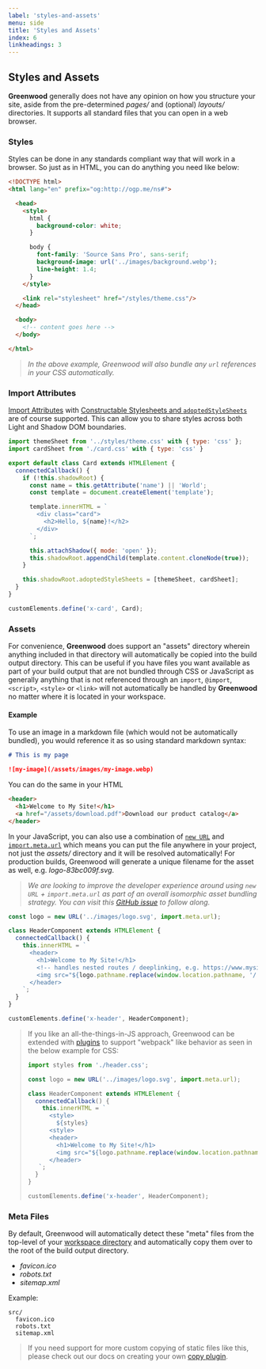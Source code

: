 ```yaml
---
label: 'styles-and-assets'
menu: side
title: 'Styles and Assets'
index: 6
linkheadings: 3
---
```


## Styles and Assets

**Greenwood** generally does not have any opinion on how you structure your site, aside from the pre-determined _pages/_ and (optional) _layouts/_ directories.  It supports all standard files that you can open in a web browser.


### Styles

Styles can be done in any standards compliant way that will work in a browser.  So just as in HTML, you can do anything you need like below:

```html
<!DOCTYPE html>
<html lang="en" prefix="og:http://ogp.me/ns#">

  <head>
    <style>
      html {
        background-color: white;
      }

      body {
        font-family: 'Source Sans Pro', sans-serif;
        background-image: url('../images/background.webp');
        line-height: 1.4;
      }
    </style>

    <link rel="stylesheet" href="/styles/theme.css"/>
  </head>

  <body>
    <!-- content goes here -->
  </body>

</html>
```

> _In the above example, Greenwood will also bundle any `url` references in your CSS automatically._

### Import Attributes

[Import Attributes](https://github.com/tc39/proposal-import-attributes) with [Constructable Stylesheets and `adoptedStyleSheets`](https://web.dev/articles/constructable-stylesheets) are of course supported.  This can allow you to share styles across both Light and Shadow DOM boundaries.

```js
import themeSheet from '../styles/theme.css' with { type: 'css' };
import cardSheet from './card.css' with { type: 'css' }

export default class Card extends HTMLElement {
  connectedCallback() {
    if (!this.shadowRoot) {
      const name = this.getAttribute('name') || 'World';
      const template = document.createElement('template');

      template.innerHTML = `
        <div class="card">
          <h2>Hello, ${name}!</h2>
        </div>
      `;

      this.attachShadow({ mode: 'open' });
      this.shadowRoot.appendChild(template.content.cloneNode(true));
    }

    this.shadowRoot.adoptedStyleSheets = [themeSheet, cardSheet];
  }
}

customElements.define('x-card', Card);
```


### Assets

For convenience, **Greenwood** does support an "assets" directory wherein anything included in that directory will automatically be copied into the build output directory.  This can be useful if you have files you want available as part of your build output that are not bundled through CSS or JavaScript as generally anything that is not referenced through an `import`, `@import`, `<script>`, `<style>` or `<link>` will not automatically be handled by **Greenwood** no matter where it is located in your workspace.

#### Example

To use an image in a markdown file (which would not be automatically bundled), you would reference it as so using standard markdown syntax:

```md
# This is my page

![my-image](/assets/images/my-image.webp)
```

You can do the same in your HTML

```html
<header>
  <h1>Welcome to My Site!</h1>
  <a href="/assets/download.pdf">Download our product catalog</a>
</header>
```

In your JavaScript, you can also use a combination of [`new URL`](https://developer.mozilla.org/en-US/docs/Web/API/URL) and [`import.meta.url`](https://developer.mozilla.org/en-US/docs/Web/JavaScript/Reference/Operators/import.meta) which means you can put the file anywhere in your project, not just the _assets/_ directory and it will be resolved automatically!  For production builds, Greenwood will generate a unique filename for the asset as well, e.g. _logo-83bc009f.svg_.

> _We are looking to improve the developer experience around using `new URL` + `import.meta.url` as part of an overall isomorphic asset bundling strategy.  You can visit this [GitHub issue](https://github.com/ProjectEvergreen/greenwood/issues/1163) to follow along._

```js
const logo = new URL('../images/logo.svg', import.meta.url);

class HeaderComponent extends HTMLElement {
  connectedCallback() {
    this.innerHTML = `
      <header>
        <h1>Welcome to My Site!</h1>
        <!-- handles nested routes / deeplinking, e.g. https://www.mysite.com/some/page/ -->
        <img src="${logo.pathname.replace(window.location.pathname, '/')}" alt="Greenwood logo"/>
      </header>
    `;
  }
}

customElements.define('x-header', HeaderComponent);
```

> If you like an all-the-things-in-JS approach, Greenwood can be extended with [plugins](/plugins/) to support "webpack" like behavior as seen in the below example for CSS:
>
> ```javascript
> import styles from './header.css';
> 
> const logo = new URL('../images/logo.svg', import.meta.url);
>
> class HeaderComponent extends HTMLElement {
>   connectedCallback() {
>     this.innerHTML = `
>       <style>
>         ${styles}
>       <style>
>       <header>
>         <h1>Welcome to My Site!</h1>
>         <img src="${logo.pathname.replace(window.location.pathname, '/')}" alt="Greenwood logo"/>
>       </header>
>    `;
>   }
> }
>
> customElements.define('x-header', HeaderComponent);
> ```


### Meta Files

By default, Greenwood will automatically detect these "meta" files from the top-level of your [workspace directory](docs/configuration/#workspace) and automatically copy them over to the root of the build output directory.

- _favicon.ico_
- _robots.txt_
- _sitemap.xml_

Example:

```shell
src/
  favicon.ico
  robots.txt
  sitemap.xml
```

> If you need support for more custom copying of static files like this, please check out our docs on creating your own [copy plugin](plugins/copy/).
